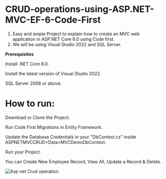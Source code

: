 # CRUD-operations-using-ASP.NET-MVC-EF-6-Code-First
1. Easy and ample Project to explain how to create an MVC web application in ASP.NET Core 6.0 using Code first.
2. We will be using Visual Studio 2022 and SQL Server.

<B> Prerequisites </B>

Install .NET Core 6.0.

Install the latest version of Visual Studio 2022.

SQL Server 2008 or above.


<H1> How to run: </H1> 

Download or Clone the Project.

Run Code First Migrations in Entity Framework.

Update the Database Credentials in your "DbContext.cs" inside ASPNETMVCCRUD>Data>MVCDemoDbContext.

Run your Project.


You can Create New Employee Record, View All, Update a Record & Delete.

![Asp net Crud operation](https://user-images.githubusercontent.com/121346220/228933938-d7de39bf-bd51-4c58-9aca-4b268322599b.PNG)
